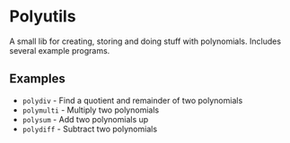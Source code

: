 # Polyutils
A small lib for creating, storing and doing stuff with polynomials. Includes several example programs.

## Examples

- `polydiv` - Find a quotient and remainder of two polynomials
- `polymulti` - Multiply two polynomials
- `polysum` - Add two polynomials up
- `polydiff` - Subtract two polynomials
